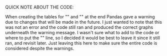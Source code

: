 QUICK NOTE ABOUT THE CODE:

When creating the tables for "" and "" at the end Pandas gave a warning due to changes that will be made in the future. I just wanted to note that this was not an error
and the code still ran and produced the correct graphs underneath the warning message. I wasn't sure what to add to the code or where to put the "" line, so I decided
it would be best to leave it since it still ran, and revisit later. Just leaving this here to make sure the entire code is considered despite the warnings. 
